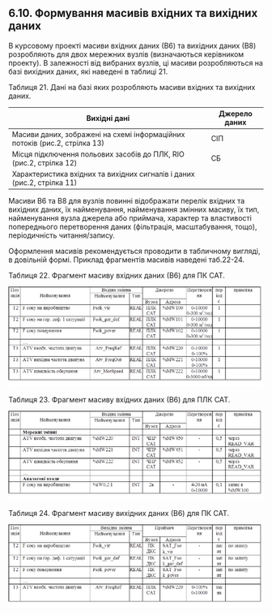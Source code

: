 ## 6.10. Формування масивів вхідних та вихідних даних

В курсовому проекті масиви вхідних даних (В6) та вихідних даних (В8) розробляють для двох мережних вузлів (визначаються керівником проекту). В залежності від вибраних вузлів, ці масиви розробляються на базі вихідних даних, які наведені в таблиці 21.  

Таблиця 21. Дані на базі яких розробляють масиви вхідних та вихідних даних.

| Вихідні дані                                                 | Джерело даних |
| ------------------------------------------------------------ | ------------- |
| Масиви даних, зображені на схемі інформаційних  потоків (рис.2, стрілка 13) | СІП           |
| Місця підключення польових засобів до ПЛК, RIO  (рис.2, стрілка 12) | СБ            |
| Характеристика вхідних та вихідних сигналів і  даних (рис.2, стрілка 11) |               |

Масиви В6 та В8 для вузлів повинні відображати перелік вхідних та вихідних даних, їх найменування, найменування змінних масиву, їх тип, найменування вузла джерела або приймача, характер та властивості попереднього перетворення даних (фільтрація, масштабування, тощо), періодичність читання/запису.   

Оформлення масивів рекомендується проводити в табличному вигляді, в довільній формі. Приклад фрагментів масивів наведені таб.22-24.  

Таблиця 22. Фрагмент масиву вхідних даних (В6) для ПК САТ.

![](media/t22.png)

Таблиця 23. Фрагмент масиву вхідних даних (В6) для ПЛК САТ. 

![](media/t23.png)

Таблиця 24. Фрагмент масиву вихідних даних (В6) для ПК САТ. 

![](media/t24.png)